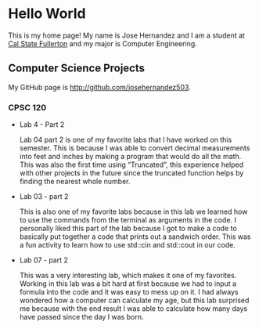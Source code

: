# Hello World

This is my home page! My name is Jose Hernandez and I am a student at [Cal State Fullerton](http://www.fullerton.edu/) and my major is Computer Engineering.

## Computer Science Projects

My GitHub page is http://github.com/josehernandez503.

### CPSC 120


* Lab 4 - Part 2

  Lab 04 part 2 is one of my favorite labs that I have worked on this semester. This is 
  because I was able to convert decimal measurements into feet and inches by making a program 
  that would do all the math. This was also the first time using “Truncated”, this experience 
  helped with other projects in the future since the truncated function helps by finding the 
  nearest whole number.


* Lab 03 - part 2 

  This is also one of my favorite labs because in this lab we learned how to use the commands 
  from the terminal as arguments in the code. I personally liked this part of the lab because 
  I got to make a code to basically put together a code that prints out a sandwich order. 
  This was a fun activity to learn how to use std::cin and std::cout in our code.


* Lab 07 - part 2

  This was a very interesting lab, which makes it one of my favorites. Working in this lab 
  was a bit hard at first because we had to input a formula into the code and it was easy to 
  mess up on it. I had always wondered how a computer can calculate my age, but this lab 
  surprised me because with the end result I was able to calculate how many days have passed 
  since the day I was born.